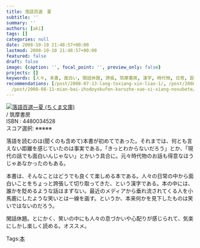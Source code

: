 ```yaml
---
title: 落語百選　夏
subtitle: ''
summary: ''
authors: [aki]
tags: []
categories: null
date: 2008-10-10 21:48:57+00:00
lastmod: 2008-10-10 21:48:57+00:00
featured: false
draft: false
image: {caption: '', focal_point: '', preview_only: false}
projects: []
keywords: [人々, 本書, 面白い, 閑話休題, 誇張, 筑摩書房, 漢字, 時代物, 日常, 距離]
recommendations: [/post/2008-07-13-lang-toxiang-xin-liao-1/, /post/2008-11-06-yin-lu-toyin-jie-noke-xue/,
  /post/2008-08-11-mian-bai-ihodoyokufen-karuzhe-xue-si-xiang-nosubete/]
---
```

![](https://ecx.images-amazon.com/images/I/513AAZPEAVL._SL160_.jpg)[落語百選―夏 (ちくま文庫)](http://item.excite.co.jp/detail/ASIN_4480034528)  
 / 筑摩書房  
ISBN : 4480034528  
スコア選択: ※※※※※  
  
落語を読むのは(聞くのも含めて)本書が初めてであった。それまでは、何とも言えない距離を感じていたのは事実である。「きっとわからないだろう」とか、「現代の話でも面白いんじゃない」とかいう具合に。元々時代物のお話も得意なほうじゃあなかったのもある。  
  
本書は、そんなことはどうでも良くて楽しめる本である。人々の日常の中から面白いことをちょっと誇張して切り取ってきた、という漢字である。本の中には、誰かを貶めるような話はまずない。最近のメディアから垂れ流されてくる人を小馬鹿にしたような笑いとは一線を画す。というか、本来何かを見下したものは笑いではないのだろう。  
  
閑話休題。とにかく、笑いの中にも人々の息づかいや心配りが感じられて、気楽にしかし楽しく読める。オススメ。

Tags:[本](http://mrk0369.exblog.jp/tags/%E6%9C%AC/) 


